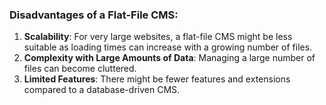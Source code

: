 ### Disadvantages of a Flat-File CMS:

1. **Scalability**: For very large websites, a flat-file CMS might be less suitable as loading times can increase with a growing number of files.
2. **Complexity with Large Amounts of Data**: Managing a large number of files can become cluttered.
3. **Limited Features**: There might be fewer features and extensions compared to a database-driven CMS.
